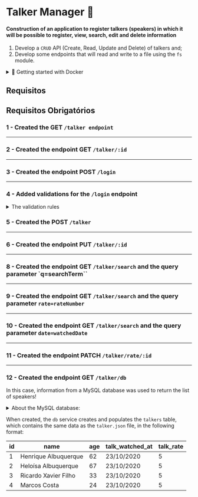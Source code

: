 # Talker Manager 🚀

#### Construction of an application to register talkers (speakers) in which it will be possible to register, view, search, edit and delete information

  1. Develop a `CRUD` API (Create, Read, Update and Delete) of talkers and;
  2. Develop some endpoints that will read and write to a file using the `fs` module.



<details>
<summary> 🐳 Getting started with Docker</summary><br>

```bash
# in a terminal, start the containers
docker-compose up -d

# access the container terminal start the application
docker exec -it talker_manager bash
npm start
# ou para iniciar com live-reload
npm run dev

# in another terminal, run the tests
docker exec -it talker_manager bash
npm test 
```
</details>

## Requisitos

## Requisitos Obrigatórios

### 1 - Created the GET `/talker endpoint`

---

### 2 - Created the endpoint GET `/talker/:id`

---

### 3 - Created the endpoint POST `/login`

---

### 4 - Added validations for the `/login` endpoint

<details>
    
<summary>The validation rules </summary><br />
  

      - the `email` field is mandatory;;
      - the `email` field must have a valid email;
      - the `password` field is mandatory;
      - the `password` field must be at least 6 characters long.
      
  
  </details>

### 5 - Created the POST `/talker`

---

### 6 - Created the endpoint PUT `/talker/:id`

---

### 8 - Created the endpoint GET `/talker/search` and the query parameter `q=searchTerm``

---

### 9 - Created the endpoint GET `/talker/search` and the query parameter `rate=rateNumber`

---

### 10 - Created the endpoint GET `/talker/search` and the query parameter `date=watchedDate`

---

### 11 - Created the endpoint PATCH `/talker/rate/:id`

---

### 12 - Created the endpoint GET `/talker/db`

In this case, information from a MySQL database was used to return the list of speakers!

<details>
  <summary>About the MySQL database: </summary><br />

The `docker-compose.yaml` file has one more service called `db` with a MySQL instance configured to use port `3306`.

</details>

When created, the `db` service creates and populates the `talkers` table, which contains the same data as the `talker.json` file, in the following format:

| id | name                 | age | talk_watched_at | talk_rate |
|----|----------------------|-----|-----------------|-----------|
| 1  | Henrique Albuquerque | 62  | 23/10/2020      | 5         |
| 2  | Heloísa Albuquerque  | 67  | 23/10/2020      | 5         |
| 3  | Ricardo Xavier Filho | 33  | 23/10/2020      | 5         |
| 4  | Marcos Costa         | 24  | 23/10/2020      | 5         |

</details>

